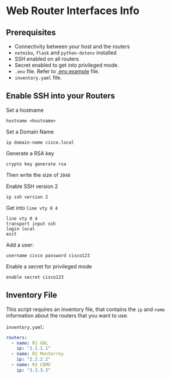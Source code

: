 # Web Router Interfaces Info

## Prerequisites
- Connectivity between your host and the routers
- `netmiko`, `flask` and `python-dotenv` installed
- SSH enabled on all routers
- Secret enabled to get into privileged mode.
- `.env` file. Refer to [.env.example](/.env.example) file.
- `inventory.yaml` file.

## Enable SSH into your Routers

Set a hostname
```
hostname <hostname>
```

Set a Domain Name
```
ip domain-name cisco.local
```

Generate a RSA key
```
crypto key generate rsa
```
Then write the size of `2048`

Enable SSH version 2
```
ip ssh version 2
```

Get into `line vty 0 4`
```
line vty 0 4
transport input ssh
login local
exit
```

Add a user:
```
username cisco password cisco123
```

Enable a secret for privileged mode
```
enable secret cisco123
```

## Inventory File
This script requires an inventory file, that contains the `ip` and `name` information about the routers that you want to use.

`inventory.yaml`:
```yaml
routers:
  - name: R1 GDL
    ip: "1.1.1.1"
  - name: R2 Monterrey
    ip: "2.2.2.2"
  - name: R3 CDMX
    ip: "3.3.3.3"
```